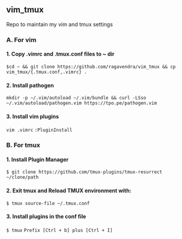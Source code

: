 ## vim_tmux
Repo to maintain my vim and tmux settings

### A. For vim
#### 1. Copy .vimrc and .tmux.conf files to ~ dir
`$cd ~ && git clone https://github.com/ragavendra/vim_tmux && cp vim_tmux/{.tmux.conf,.vimrc} .`


#### 2. Install pathogen
`mkdir -p ~/.vim/autoload ~/.vim/bundle && curl -LSso ~/.vim/autoload/pathogen.vim https://tpo.pe/pathogen.vim`

#### 3. Install vim plugins
`vim .vimrc`
`:PluginInstall`

### B. For tmux
#### 1. Install Plugin Manager
`$ git clone https://github.com/tmux-plugins/tmux-resurrect ~/clone/path`

#### 2.  Exit tmux and Reload TMUX environment with: 
`$ tmux source-file ~/.tmux.conf`


#### 3. Install plugins in the conf file
`$ tmux`
`Prefix [Ctrl + b] plus [Ctrl + I]`
